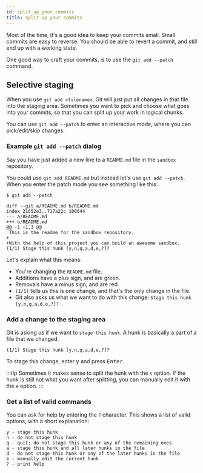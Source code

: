 ```yaml
---
id: split_up_your_commits
title: Split up your commits
---
```


Most of the time, it's a good idea to keep your commits small.
Small commits are easy to reverse.
You should be able to revert a commit, and still end up with a working state.

One good way to craft your commits, is to use the `git add --patch` command.

## Selective staging

When you use `git add <filename>`, Git will just put all changes in that file into the staging area.
Sometimes you want to pick and choose what goes into your commits, so that you can split up your work in logical chunks.

You can use `git add --patch` to enter an interactive mode, where you can pick/edit/skip changes.

### Example `git add --patch` dialog

Say you have just added a new line to a `README.md` file in the `sandbox` repository.

You could use `git add README.md` but instead let's use `git add --patch`.
When you enter the patch mode you see something like this:

```git
$ git add --patch

diff --git a/README.md b/README.md
index 21652e3..717a22c 100644
--- a/README.md
+++ b/README.md
@@ -1 +1,3 @@
 This is the readme for the sandbox repository.
+
+With the help of this project you can build an awesome sandbox.
(1/1) Stage this hunk [y,n,q,a,d,e,?]?
```

Let's explain what this means:

- You're changing the `README.md` file.
- Additions have a plus sign, and are green.
- Removals have a minus sign, and are red.
- `(1/1)` tells us this is one change, and that's the only change in the file.
- Git also asks us what we want to do with this change: `Stage this hunk [y,n,q,a,d,e,?]? `.

### Add a change to the staging area

Git is asking us if we want to `stage this hunk`.
A hunk is basically a part of a file that we changed.

```git
(1/1) Stage this hunk [y,n,q,a,d,e,?]?
```

To stage this change, enter <kbd>y</kbd> and press <kbd>Enter</kbd>.

:::tip
Sometimes it makes sense to split the hunk with the `s` option.
If the hunk is still not what you want after splitting, you can manually edit it with the `e` option.
:::

### Get a list of valid commands

You can ask for help by entering the `?` character.
This shows a list of valid options, with a short explanation:

```git
y - stage this hunk
n - do not stage this hunk
q - quit; do not stage this hunk or any of the remaining ones
a - stage this hunk and all later hunks in the file
d - do not stage this hunk or any of the later hunks in the file
e - manually edit the current hunk
? - print help
```
